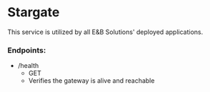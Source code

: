 # Stargate

This service is utilized by all E&B Solutions' deployed applications.

### Endpoints:

- /health
  - GET
  - Verifies the gateway is alive and reachable
